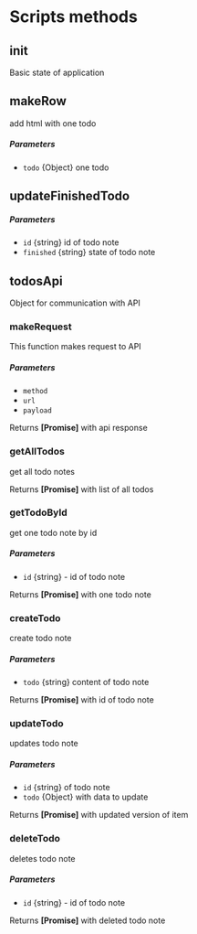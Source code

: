 # Scripts methods


## init

Basic state of application


## makeRow

add html with one todo

##### Parameters

-   `todo`  {Object} one todo


## updateFinishedTodo

##### Parameters

-   `id`  {string} id of todo note
-   `finished`  {string} state of todo note


## todosApi

Object for communication with API


### makeRequest

This function makes request to API

##### Parameters

-   `method`
-   `url`
-   `payload`

Returns **[Promise]** with api response


### getAllTodos

get all todo notes

Returns **[Promise]** with list of all todos


### getTodoById

get one todo note by id

##### Parameters

-   `id`  {string} - id of todo note

Returns **[Promise]** with one todo note


### createTodo

create todo note

##### Parameters

-   `todo`  {string} content of todo note

Returns **[Promise]** with id of todo note


### updateTodo

updates todo note

##### Parameters

-   `id`  {string} of todo note
-   `todo`  {Object} with data to update

Returns **[Promise]** with updated version of item


### deleteTodo

deletes todo note

##### Parameters

-   `id`  {string} - id of todo note

Returns **[Promise]** with deleted todo note
